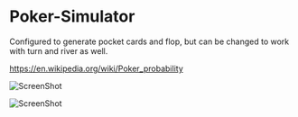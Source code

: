 # Poker-Simulator

Configured to generate pocket cards and flop, but can be changed to work with turn and river as well.

https://en.wikipedia.org/wiki/Poker_probability

![ScreenShot](https://raw.githubusercontent.com/Evenflow/Poker-Simulator/master/Screenshots/screenshot.png) <br />

![ScreenShot](https://raw.githubusercontent.com/Evenflow/Poker-Simulator/master/Screenshots/screenshot2.png) <br />
